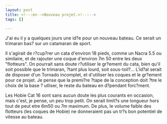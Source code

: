 ```yaml
--- 
layout: post
title: <!--:en-->Nouveau projet.<!--:-->
tags: []

---
```

<!--:en-->J'ai eu il y a quelques jours une id?e pour un nouveau bateau. Ce serait un trimaran bas? sur un catamaran de sport.
 
Il s'agirait de r?cup?rer un cata d'environ 18 pieds, comme un Nacra 5.5 ou similaire, et de rajouter une coque d'environ 7m 50 entre les deux "flotteurs". On pourrait sans doute r?utiliser le gr?ement du cata, bien qu'il soit possible que le trimaran, ?tant plus lourd, soit sous-toil?...
L'id?al serait de disposer d'un Tornado incomplet, et d'utiliser les coques et le gr?ement pour ce projet. Je pense que la premi?re ?tape de la conception doit ?tre le choix de la base ?  utliser, le reste du bateau en d?pendant forc?ment.

Les Hobie Cat 16 sont sans aucun doute les plus courants en occasion, mais c'est, je pense, un peu trop petit. On serait limit?s   une longueur hors tout de peut etre 6m50 ou 7m maximum. De plus, le volume faible des flotteurs (les coques de Hobie) ne donneraient pas un tr?s bon potentiel de vitesse au bateau.<!--:-->
